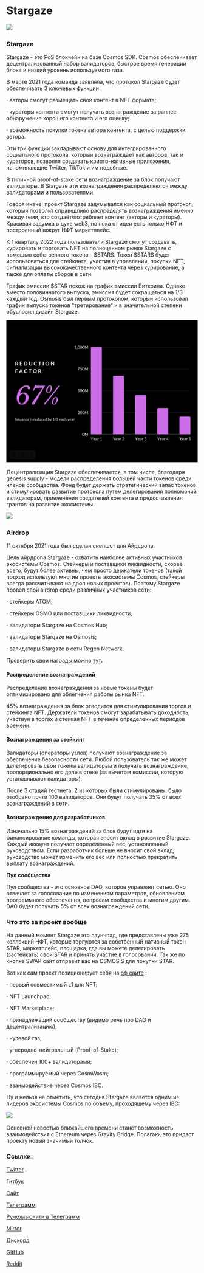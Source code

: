 # Stargaze

![](https://img3.teletype.in/files/e4/5e/e45e8caa-1f56-4c87-a9a5-406dff551d4b.png)

### Stargaze <a href="#bymo" id="bymo"></a>

Stargaze - это PoS блокчейн на базе Cosmos SDK. Cosmos обеспечивает децентрализованный набор валидаторов, быстрое время генерации блока и низкий уровень используемого газа.

В марте 2021 года команда заявляла, что протокол Stargaze будет обеспечивать 3 ключевых [функции](https://medium.com/stargaze-protocol/stargaze-a-decentralized-and-incentivized-social-protocol-efd095b9479c) :

· авторы смогут размещать свой контент в NFT формате;

· кураторы контента смогут получать вознаграждение за раннее обнаружение хорошего контента и его оценку;

· возможность покупки токена автора контента, с целью поддержки автора.

Эти три функции закладывают основу для интегрированного социального протокола, который вознаграждает как авторов, так и кураторов, позволяя создавать крипто-нативные приложения, напоминающие Twitter, TikTok и им подобные.

В типичной proof-of-stake сети вознаграждение за блок получают валидаторы. В Stargaze эти вознаграждения распределяются между валидаторами и пользователями.

Говоря иначе, проект Stargaze задумывался как социальный протокол, который позволит справедливо распределять вознаграждения именно между теми, кто создаёт/потребляет контент (авторы и кураторы). Красивая задумка в духе web3, но пока от идеи есть только НФТ и построенный вокруг НФТ маркетплейс.

К 1 кварталу 2022 года пользователи Stargaze смогут создавать, курировать и торговать NFT на полноценном рынке Stargaze с помощью собственного токена - $STARS. Токен $STARS будет использоваться для стейкинга, участия в управлении, покупки NFT, сигнализации высококачественного контента через курирование, а также для оплаты сборов в сети.

График эмиссии $STAR похож на график эмиссии Биткоина. Однако вместо половинчатого выпуска, эмиссия будет сокращаться на 1/3 каждый год. Osmosis был первым протоколом, который использовал график выпуска токенов "третирования" и в значительной степени обусловил дизайн Stargaze.

![](<../.gitbook/assets/image (3) (3) (1).png>)

Децентрализация Stargaze обеспечивается, в том числе, благодаря genesis supply - модели распределения большей части токенов среди членов сообщества. Фонд будет держать стратегический запас токенов и стимулировать развитие протокола путем делегирования полномочий валидаторам, привлечения создателей контента и предоставления грантов на развитие экосистемы.

![](https://telegra.ph/file/7034d52c154df00f64584.png)

### **Airdrop**

11 октября 2021 года был сделан снепшот для Айрдропа.

Цель айрдропа Stargaze - охватить наиболее активных участников экосистемы Cosmos. Стейкеры и поставщики ликвидности, скорее всего, будут более активны, чем просто держатели токенов (такой подход используют многие проекты экосистемы Cosmos, стейкеры всегда рассчитывают на дроп новых проектов). Поэтому Stargaze провёл свой airdrop среди различных участников сети:

· стейкеры ATOM;

· стейкеры OSMO или поставщики ликвидности;

· валидаторы Stargaze на Cosmos Hub;

· валидаторы Stargaze на Osmosis;

· валидаторы Stargaze в сети Regen Network.

Проверить свои награды можно [тут](https://stargaze.zone/airdrop)**.**

#### **Распределение вознаграждений**

Распределение вознаграждения за новые токены будет оптимизировано для облегчения работы рынка NFT.

45% вознаграждения за блок отводится для стимулирования торгов и стейкинга NFT. Держатели токенов смогут зарабатывать доходность, участвуя в торгах и стейкая NFT в течение определенных периодов времени.

#### **Вознаграждения за стейкинг**

Валидаторы (операторы узлов) получают вознаграждение за обеспечение безопасности сети. Любой пользователь так же может делегировать свои токены валидаторам и получать вознаграждение, пропорционально его доле в стеке (за вычетом комиссии, которую устанавливают валидаторы).

После 3 стадий тестнета, 2 из которых были стимулированы, было отобрано почти 100 валидаторов. Они будут получать 35% от всех вознаграждений в сети.

#### **Вознаграждения для разработчиков**

Изначально 15% вознаграждений за блок будут идти на финансирование команды, которая вносит вклад в развитие Stargaze. Каждый аккаунт получает определенный вес, установленный руководством. Если разработчик больше не вносит свой вклад, руководство может изменить его вес или полностью прекратить выплату вознаграждений.

**Пул сообщества**

Пул сообщества - это основное DAO, которое управляет сетью. Оно отвечает за голосование по изменениям параметров, обновлениям программного обеспечения, вопросам сообщества и многим другим. DAO будет получать 5% от всех вознаграждений сети.

### **Что это за проект вообще**

На данный момент Stargaze это лаунчпад, где представлены уже 275 коллекций НФТ, которые торгуются за собственный нативный токен STAR, маркетплейс, площадка, где вы можете делегировать (застейкать) свои STAR и принять участие в голосовании. Так же по кнопке SWAP сайт отправит вас на OSMOSIS для покупки STAR.

Вот как сам проект позиционирует себя на [оф сайте](https://www.stargaze.zone/) :

· первый совместимый L1 для NFT;

· NFT Launchpad;

· NFT Marketplace;

· принадлежащий сообществу (видимо речь про DAO и децентрализацию);

· нулевой газ;

· углеродно-нейтральный (Proof-of-Stake);

· обеспечен 100+ валидаторами;

· программируемый через CosmWasm;

· взаимодействие через Cosmos IBC.

Ну и нельзя не отметить, что сегодня Stargaze является одним из лидеров экосистемы Cosmos по объему, проходящему через IBC:

![](https://telegra.ph/file/3d8cfc0962180ac08d351.png)

Основной новостью ближайшего времени станет возможность взаимодействия с Ethereum через Gravity Bridge. Полагаю, это придаст проекту новый значимый толчок.

### **Ссылки:**

[Twitter](https://twitter.com/StargazeZone) .

[Гитбук](https://docs.stargaze.zone/guides/readme)

[Сайт](https://www.stargaze.zone/)

[Телеграмм](https://t.me/joinchat/ZQ95YmIn3AI0ODFh)

[Ру-комьюнити в Телеграмм](https://t.me/StargazeRu)

[Mirror](https://mirror.xyz/stargazezone.eth)

[Дискорд](https://discord.com/invite/stargaze)

[GitHub](https://github.com/public-awesome)

[Reddit](https://www.reddit.com/r/stargaze/)
